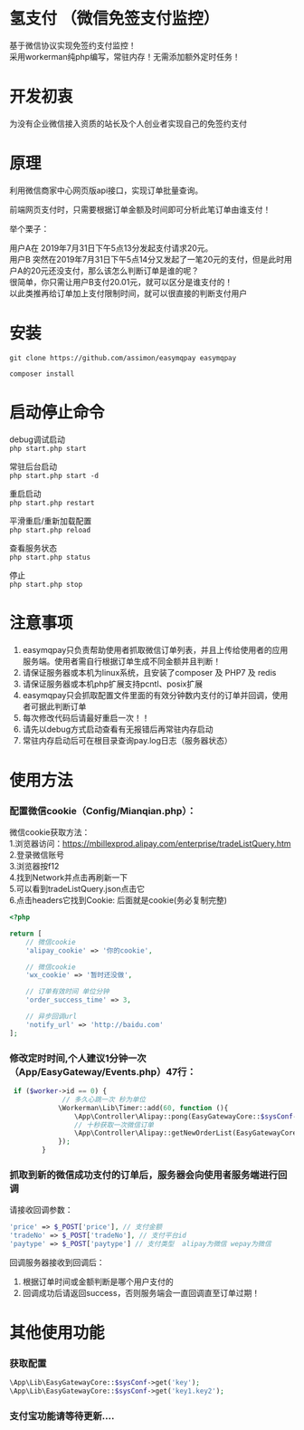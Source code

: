 氢支付 （微信免签支付监控）
=================

基于微信协议实现免签约支付监控！  
采用workerman纯php编写，常驻内存！无需添加额外定时任务！

开发初衷
=======

为没有企业微信接入资质的站长及个人创业者实现自己的免签约支付


原理
=======
利用微信商家中心网页版api接口，实现订单批量查询。   
  
前端网页支付时，只需要根据订单金额及时间即可分析此笔订单由谁支付！       

举个栗子：   

用户A在 2019年7月31日下午5点13分发起支付请求20元。    
用户B 突然在2019年7月31日下午5点14分又发起了一笔20元的支付，但是此时用户A的20元还没支付，那么该怎么判断订单是谁的呢？     
很简单，你只需让用户B支付20.01元，就可以区分是谁支付的！     
以此类推再给订单加上支付限制时间，就可以很直接的判断支付用户
 
安装
=======
~~~
git clone https://github.com/assimon/easymqpay easymqpay

composer install
~~~

启动停止命令
=========

debug调试启动  
`php start.php start`

常驻后台启动  
`php start.php start -d`

重启启动  
`php start.php restart`

平滑重启/重新加载配置  
`php start.php reload`

查看服务状态  
`php start.php status`

停止  
`php start.php stop`



注意事项
=======
1. easymqpay只负责帮助使用者抓取微信订单列表，并且上传给使用者的应用服务端。使用者需自行根据订单生成不同金额并且判断！  
2. 请保证服务器或本机为linux系统，且安装了composer 及 PHP7 及 redis    
3. 请保证服务器或本机php扩展支持pcntl、posix扩展
4. easymqpay只会抓取配置文件里面的有效分钟数内支付的订单并回调，使用者可据此判断订单    
5. 每次修改代码后请最好重启一次！！     
6. 请先以debug方式启动查看有无报错后再常驻内存启动      
7. 常驻内存启动后可在根目录查询pay.log日志（服务器状态）

使用方法
=========

### 配置微信cookie（Config/Mianqian.php）：   

微信cookie获取方法：  
1.浏览器访问：https://mbillexprod.alipay.com/enterprise/tradeListQuery.htm    
2.登录微信账号   
3.浏览器按f12   
4.找到Network并点击再刷新一下     
5.可以看到tradeListQuery.json点击它    
6.点击headers它找到Cookie: 后面就是cookie(务必复制完整)    



```php
<?php

return [
    // 微信cookie
    'alipay_cookie' => '你的cookie',

    // 微信cookie
    'wx_cookie' => '暂时还没做',

    // 订单有效时间 单位分钟
    'order_success_time' => 3,

    // 异步回调url
    'notify_url' => 'http://baidu.com'
];
```
### 修改定时时间,个人建议1分钟一次（App/EasyGateway/Events.php）47行：  
   
```php
 if ($worker->id == 0) {
             // 多久心跳一次 秒为单位
            \Workerman\Lib\Timer::add(60, function (){
                \App\Controller\Alipay::pong(EasyGatewayCore::$sysConf->get('alipay_cookie'));
                // 十秒获取一次微信订单
                \App\Controller\Alipay::getNewOrderList(EasyGatewayCore::$sysConf->get('alipay_cookie'));
            });
        }

```

### 抓取到新的微信成功支付的订单后，服务器会向使用者服务端进行回调

请接收回调参数：    
```php
'price' => $_POST['price'], // 支付金额
'tradeNo' => $_POST['tradeNo'], // 支付平台id
'paytype' => $_POST['paytype'] // 支付类型  alipay为微信 wepay为微信
```

回调服务器接收到回调后：
1. 根据订单时间或金额判断是哪个用户支付的
2. 回调成功后请返回success，否则服务端会一直回调直至订单过期！    



其他使用功能
=========

### 获取配置
```php
\App\Lib\EasyGatewayCore::$sysConf->get('key');
\App\Lib\EasyGatewayCore::$sysConf->get('key1.key2');
```

### 支付宝功能请等待更新....